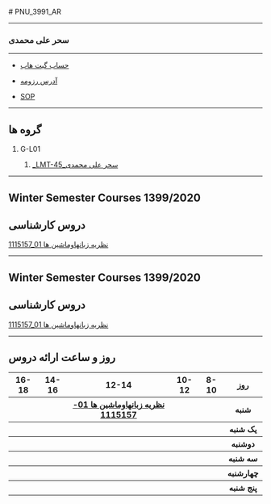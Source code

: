 
﻿# PNU_3991_AR

----------

### سحر علی محمدی

---

- [حساب گیت هاب](https://github.com/saharalimohamadi)

- [آدرس رزومه](https://saharalimohamadi.github.io/saharAlimohamadi/)

- [SOP](https://saharalimohamadi.github.io/sop/)

-------------------

## گروه ها

1. G-L01

   1. [_LMT-45_سحر علی محمدی](https://github.com/AliRazavi-edu/PNU_3991/tree/master/_BSc/Theory-of-Languages-and-Machines/_1115157_01/45_%D8%B3%D8%AD%D8%B1%20%D8%B9%D9%84%D9%8A%20%D9%85%D8%AD%D9%85%D8%AF%D9%8A)

-----------------

## Winter Semester Courses 1399/2020

## دروس کارشناسی

[1115157_01 نظريه زبانهاوماشين ها](https://github.com/AliRazavi-edu/PNU_3991/tree/master/_BSc/Theory-of-Languages-and-Machines)

-----------------


## Winter Semester Courses 1399/2020

## دروس کارشناسی

[1115157_01 نظريه زبانهاوماشين ها](https://github.com/AliRazavi-edu/PNU_3991/tree/master/_BSc/Theory-of-Languages-and-Machines)

-----------------
## روز و ساعت ارائه دروس

<table style="width:100%">
  <tr>
    <th >16-18</th>
    <th >14-16</th>
    <th >12-14</th>
    <th>10-12</th>
    <th>8-10</th>
    <th>روز</th>
   </tr>
  <tr>
    <th ></th>
    <th ><a </a></th>
    <th ><a href="https://github.com/AliRazavi-edu/PNU_3991/tree/master/_BSc/Theory-of-Languages-and-Machines" >نظريه زبانهاوماشين ها 01-1115157</a></th>
    <th></th>
    <th></th>
    <th>شنبه</th>
  </tr>
   <tr>
    <th ></th>
    <th ></th>
    <th></th>
    <th></th>
    <th ></th>
    <th>یک شنبه</th>
  </tr>
   <tr>
     <th ><a </a> </th>
     <th ><a </a></th>
     <th><a </a></th>
     <th><a </a></th>
    <th ></th>   
    <th>دوشنبه</th>
  </tr>
   <tr>
    <th ></th>
    <th ></th>
    <th></th>
    <th></th>
    <th ></th>
    <th>سه شنبه</th>
  </tr>
   <tr>
    <th ></th>
    <th ></th>
    <th></th>
    <th></th>
     <th ><a </a></th>
    <th>چهارشنبه</th>
  </tr>
   <tr>
    <th ></th>
     <th ><a  </a></th>
     <th ><a </a></th>
     <th><a  </a></th>
    <th><a </a></th>
    <th>پنج شنبه</th>
  </tr>
</table>

